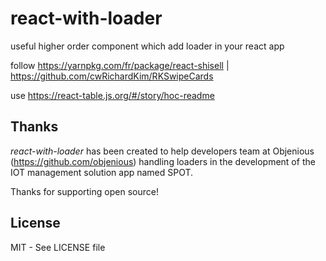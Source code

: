 # react-with-loader
useful higher order component which add loader in your react app

follow https://yarnpkg.com/fr/package/react-shisell | https://github.com/cwRichardKim/RKSwipeCards

use https://react-table.js.org/#/story/hoc-readme


## Thanks

*react-with-loader* has been created to help developers team at Objenious (https://github.com/objenious) handling loaders in the development of the IOT management solution app named SPOT.

Thanks for supporting open source!


## License

MIT - See LICENSE file
